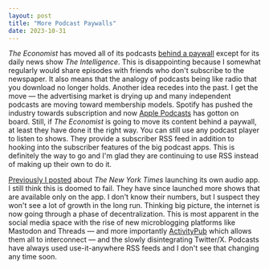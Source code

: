 ```yaml
---
layout: post
title: "More Podcast Paywalls"
date: 2023-10-31
---
```


*The Economist* has moved all of its podcasts [behind a paywall](https://www.economist.com/podcasts/2023/09/14/introducing-our-new-subscription-economist-podcasts-) except for its daily news show *The Intelligence*.
This is disappointing because I somewhat regularly would share episodes with friends who don't subscribe to the newspaper.
It also means that the analogy of podcasts being like radio that you download no longer holds.
Another idea recedes into the past.
I get the move &mdash; the advertising market is drying up and many independent podcasts are moving toward membership models.
Spotify has pushed the industry towards subscription and now [Apple Podcasts](https://podcasters.apple.com/878-subscriptions) has gotton on board.
Still, if *The Economist* is going to move its content behind a paywall, at least they have done it the right way.
You can still use any podcast player to listen to shows.
They provide a subscriber RSS feed in addition to hooking into the subscriber features of the big podcast apps. This is definitely the way to go and I'm glad they are continuing to use RSS instead of making up their own to do it.

[Previously I posted](https://garrek.org/2023/05/23/The-New-York-Times-Makes-a-Podcast-like-App.html) about *The New York Times* launching its own audio app.
I still think this is doomed to fail. They have since launched more shows that are available only on the app.
I don't know their numbers, but I suspect they won't see a lot of growth in the long run.
Thinking big picture, the internet is now going through a phase of decentralization.
This is most apparent in the social media space with the rise of new microblogging platforms like Mastodon and Threads &mdash; and more importantly [ActivityPub](https://www.theverge.com/2023/4/20/23689570/activitypub-protocol-standard-social-network) which allows them all to interconnect &mdash; and the slowly disintegrating Twitter/X.
Podcasts have always used use-it-anywhere RSS feeds and I don't see that changing any time soon.
